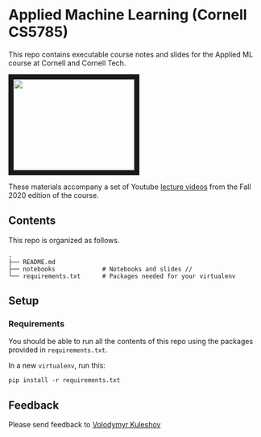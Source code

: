 # Applied Machine Learning (Cornell CS5785)

This repo contains executable course notes and slides for the Applied ML course at Cornell and Cornell Tech.

<a href="http://www.youtube.com/watch?feature=player_embedded&v=vcE9WGbi4QY
" target="_blank"><img src="http://img.youtube.com/vi/vcE9WGbi4QY/2.jpg"
width="240" height="180" border="10" /></a>

These materials accompany a set of Youtube [lecture videos](https://www.youtube.com/watch?v=vcE9WGbi4QY&list=PL2UML_KCiC0UlY7iCQDSiGDMovaupqc83) from the Fall 2020 edition of the course.

## Contents

This repo is organized as follows.

```
.
├── README.md
├── notebooks             # Notebooks and slides //
└── requirements.txt      # Packages needed for your virtualenv
```

## Setup

### Requirements

You should be able to run all the contents of this repo using the packages provided in `requirements.txt`.

In a new `virtualenv`, run this:
```
pip install -r requirements.txt
```

## Feedback

Please send feedback to [Volodymyr Kuleshov](https://www.cs.cornell.edu/~kuleshov/)
